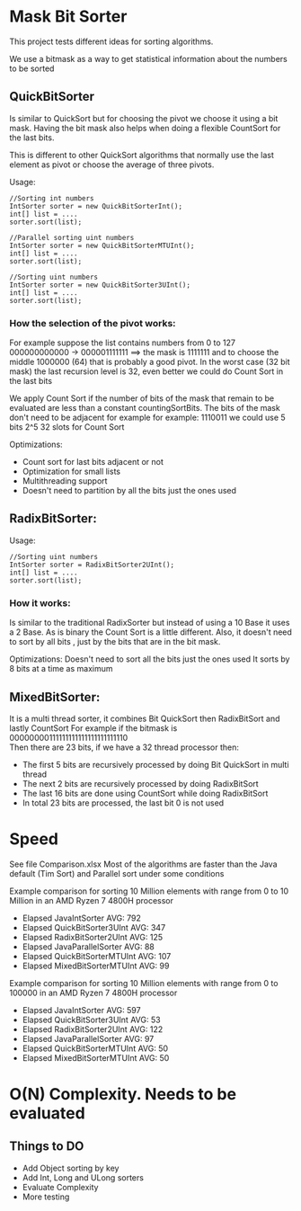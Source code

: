 # Mask Bit Sorter
This project tests different ideas for sorting algorithms. 

We use a bitmask as a way to get statistical information about the numbers to be sorted

## QuickBitSorter
Is similar to QuickSort but for choosing the pivot we choose it using a bit mask. 
Having the bit mask also helps when doing a flexible CountSort for the last bits.

This is different to other QuickSort algorithms that normally use the last element as pivot or choose the average of three
pivots.

Usage:
```
//Sorting int numbers 
IntSorter sorter = new QuickBitSorterInt();
int[] list = ....
sorter.sort(list);
```
```
//Parallel sorting uint numbers 
IntSorter sorter = new QuickBitSorterMTUInt();
int[] list = ....
sorter.sort(list);
```
```
//Sorting uint numbers 
IntSorter sorter = new QuickBitSorter3UInt();
int[] list = ....
sorter.sort(list);
```

### How the selection of the pivot works:

For example suppose the list contains numbers from 0 to 127 
000000000000 -> 000001111111  ==>  the mask is 1111111 and to choose the middle 1000000 (64) that is probably a good pivot.
In the worst case (32 bit mask) the last recursion level is 32, even better we could do Count Sort in the last bits

We apply Count Sort if the number of bits of the mask that remain to be evaluated are less than a constant countingSortBits.
The bits of the mask don't need to be adjacent for example for example: 1110011 we could use 5 bits 2^5 32 slots for Count Sort

Optimizations:
- Count sort for last bits adjacent or not
- Optimization for small lists
- Multithreading support
- Doesn't need to partition by all the bits just the ones used


## RadixBitSorter:

Usage:
```
//Sorting uint numbers 
IntSorter sorter = RadixBitSorter2UInt();
int[] list = ....
sorter.sort(list);
```
### How it works:

Is similar to the traditional RadixSorter but instead of using a 10 Base it uses a 2 Base.
As is binary the Count Sort is a little different. Also, it doesn't need to sort by all bits
, just by the bits that are in the bit mask.

Optimizations:
  Doesn't need to sort all the bits just the ones used
  It sorts by 8 bits at a time as maximum

## MixedBitSorter:
It is a multi thread sorter, it combines Bit QuickSort  then RadixBitSort and lastly CountSort
For example if the bitmask is 00000000111111111111111111111110  
Then there are 23 bits, if we have a 32 thread processor then:

- The first 5 bits are recursively processed by doing Bit QuickSort in multi thread
- The next 2 bits are recursively processed by doing RadixBitSort
- The last 16 bits are done using CountSort while doing RadixBitSort
- In total 23 bits are processed, the last bit 0 is not used

# Speed
See file Comparison.xlsx
Most of the algorithms are faster than the Java default (Tim Sort) and Parallel sort under some conditions

Example comparison for sorting 10 Million elements with range from 0 to 10 Million in an AMD Ryzen 7 4800H processor

- Elapsed JavaIntSorter AVG: 792
- Elapsed QuickBitSorter3UInt AVG: 347
- Elapsed RadixBitSorter2UInt AVG: 125
- Elapsed JavaParallelSorter AVG: 88
- Elapsed QuickBitSorterMTUInt AVG: 107
- Elapsed MixedBitSorterMTUInt AVG: 99


Example comparison for sorting 10 Million elements with range from 0 to 100000 in an AMD Ryzen 7 4800H processor

- Elapsed JavaIntSorter AVG: 597
- Elapsed QuickBitSorter3UInt AVG: 53
- Elapsed RadixBitSorter2UInt AVG: 122
- Elapsed JavaParallelSorter AVG: 97
- Elapsed QuickBitSorterMTUInt AVG: 50
- Elapsed MixedBitSorterMTUInt AVG: 50

# O(N) Complexity. Needs to be evaluated


## Things to DO
- Add Object sorting by key
- Add Int, Long and ULong sorters
- Evaluate Complexity
- More testing
